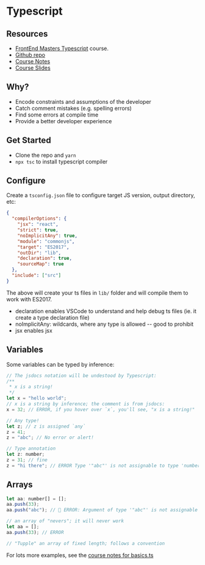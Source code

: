 # Typescript

## Resources
* [FrontEnd Masters Typescript](https://frontendmasters.com/courses/typescript-v2) course. 
* [Github repo](https://github.com/mike-works/typescript-fundamentals)
* [Course Notes](https://mike.works/course/typescript-fundamentals-7832c19)
* [Course Slides](https://docs.mike.works/typescript-slides-v2)

## Why?

* Encode constraints and assumptions of the developer
* Catch comment mistakes (e.g. spelling errors)
* Find some errors at compile time
* Provide a better developer experience

## Get Started

* Clone the repo and `yarn`
* `npx tsc` to install typescript compiler

## Configure
Create a `tsconfig.json` file to configure target JS version, output directory, etc:
```json
{
  "compilerOptions": {
    "jsx": "react",
    "strict": true,
    "noImplicitAny": true,
    "module": "commonjs",
    "target": "ES2017",
    "outDir": "lib",
    "declaration": true,
    "sourceMap": true
  },
  "include": ["src"]
}
```
The above will create your ts files in `lib/` folder and will compile them to work with ES2017.
* declaration enables VSCode to understand and help debug ts files (ie. it create a type declaration file)
* noImplicitAny: wildcards, where any type is allowed -- good to prohibit
* jsx enables jsx

## Variables
Some variables can be typed by inference:
```js
// The jsdocs notation will be undestood by Typescript:
/**
 * x is a string!
 */
let x = "hello world";
// x is a string by inference; the comment is from jsdocs:
x = 32; // ERROR, if you hover over `x`, you'll see, "x is a string!"

// Any type!
let z; // z is assigned `any`
z = 41;
z = "abc"; // No error or alert!

// Type annotation
let z: number;
z = 31; // fine
z = "hi there"; // ERROR Type '"abc"' is not assignable to type 'number'.

```

## Arrays 
```js
let aa: number[] = [];
aa.push(33);
aa.push("abc"); // 🚨 ERROR: Argument of type '"abc"' is not assignable to parameter of type 'number'.

// an array of "nevers"; it will never work
let aa = [];
aa.push(33); // ERROR

// "Tupple" an array of fixed length; follows a convention
```

For lots more examples, see the [course notes for basics.ts](https://github.com/mike-works/typescript-fundamentals/blob/master/notes/1-basics.ts)

